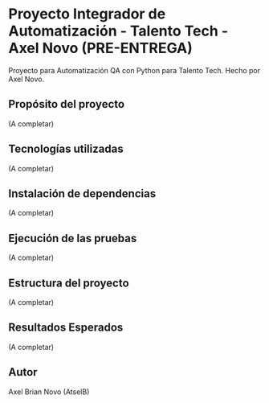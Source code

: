 # Proyecto Integrador de Automatización - Talento Tech - Axel Novo (PRE-ENTREGA)

Proyecto para Automatización QA con Python para Talento Tech. Hecho por Axel Novo.

## Propósito del proyecto
(A completar)

## Tecnologías utilizadas
(A completar)

## Instalación de dependencias
(A completar)

## Ejecución de las pruebas
(A completar)

## Estructura del proyecto
(A completar)

## Resultados Esperados
(A completar)

## Autor
Axel Brian Novo (AtselB)
